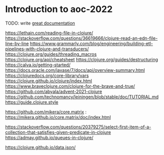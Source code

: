 # Introduction to aoc-2022

TODO: write [great documentation](http://jacobian.org/writing/what-to-write/)

<https://lethain.com/reading-file-in-clojure/>
<https://stackoverflow.com/questions/36619666/clojure-read-an-edn-file-line-by-line>
<https://www.grammarly.com/blog/engineering/building-etl-pipelines-with-clojure-and-transducers/>
<https://clojure.org/guides/threading_macros>
<https://clojure.org/api/cheatsheet>
<https://clojure.org/guides/destructuring>
<https://calva.io/getting-started/>
<https://docs.oracle.com/javase/7/docs/api/overview-summary.html>
<https://clojuredocs.org/core-library/vars>
<https://clojure.github.io/clojure/index.html>
<https://www.braveclojure.com/clojure-for-the-brave-and-true/>
https://github.com/abyala/advent-2021-clojure
https://github.com/technomancy/leiningen/blob/stable/doc/TUTORIAL.md
https://guide.clojure.style

https://github.com/mikera/core.matrix : https://mikera.github.io/core.matrix/doc/index.html

https://stackoverflow.com/questions/20379275/select-first-item-of-a-collection-that-satisfies-given-predicate-in-clojure
https://admay.github.io/queues-in-clojure/

https://clojure.github.io/data.json/